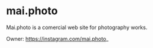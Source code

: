 # mai.photo

Mai.photo is a comercial web site for photography works.

Owner: https://instagram.com/mai.photo_